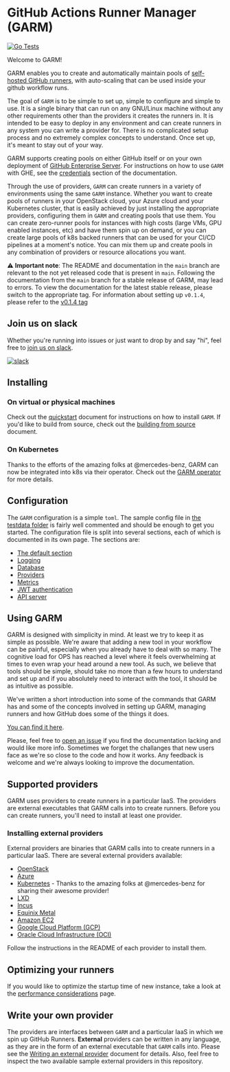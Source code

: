 # GitHub Actions Runner Manager (GARM)

[![Go Tests](https://github.com/cloudbase/garm/actions/workflows/go-tests.yml/badge.svg)](https://github.com/cloudbase/garm/actions/workflows/go-tests.yml)

Welcome to GARM!

GARM enables you to create and automatically maintain pools of [self-hosted GitHub runners](https://docs.github.com/en/actions/hosting-your-own-runners/about-self-hosted-runners), with auto-scaling that can be used inside your github workflow runs.

The goal of ```GARM``` is to be simple to set up, simple to configure and simple to use. It is a single binary that can run on any GNU/Linux machine without any other requirements other than the providers it creates the runners in. It is intended to be easy to deploy in any environment and can create runners in any system you can write a provider for. There is no complicated setup process and no extremely complex concepts to understand. Once set up, it's meant to stay out of your way.

GARM supports creating pools on either GitHub itself or on your own deployment of [GitHub Enterprise Server](https://docs.github.com/en/enterprise-server@3.5/admin/overview/about-github-enterprise-server). For instructions on how to use ```GARM``` with GHE, see the [credentials](/doc/github_credentials.md) section of the documentation.

Through the use of providers, `GARM` can create runners in a variety of environments using the same `GARM` instance. Whether you want to create pools of runners in your OpenStack cloud, your Azure cloud and your Kubernetes cluster, that is easily achieved by just installing the appropriate providers, configuring them in `GARM` and creating pools that use them. You can create zero-runner pools for instances with high costs (large VMs, GPU enabled instances, etc) and have them spin up on demand, or you can create large pools of k8s backed runners that can be used for your CI/CD pipelines at a moment's notice. You can mix them up and create pools in any combination of providers or resource allocations you want.

:warning: **Important note**: The README and documentation in the `main` branch are relevant to the not yet released code that is present in `main`. Following the documentation from the `main` branch for a stable release of GARM, may lead to errors. To view the documentation for the latest stable release, please switch to the appropriate tag. For information about setting up `v0.1.4`, please refer to the [v0.1.4 tag](https://github.com/cloudbase/garm/tree/v0.1.4)  

## Join us on slack

Whether you're running into issues or just want to drop by and say "hi", feel free to [join us on slack](https://communityinviter.com/apps/garm-hq/garm).

[![slack](https://img.shields.io/badge/slack-garm-brightgreen.svg?logo=slack)](https://communityinviter.com/apps/garm-hq/garm)

## Installing

### On virtual or physical machines

Check out the [quickstart](/doc/quickstart.md) document for instructions on how to install ```GARM```. If you'd like to build from source, check out the [building from source](/doc/building_from_source.md) document.

### On Kubernetes

Thanks to the efforts of the amazing folks at @mercedes-benz, GARM can now be integrated into k8s via their operator. Check out the [GARM operator](https://github.com/mercedes-benz/garm-operator/) for more details.

## Configuration

The ```GARM``` configuration is a simple ```toml```. The sample config file in [the testdata folder](/testdata/config.toml) is fairly well commented and should be enough to get you started. The configuration file is split into several sections, each of which is documented in its own page. The sections are:

* [The default section](/doc/config_default.md)
* [Logging](/doc/config_logging.md)
* [Database](/doc/database.md)
* [Providers](/doc/providers.md)
* [Metrics](/doc/config_metrics.md)
* [JWT authentication](/doc/config_jwt_auth.md)
* [API server](/doc/config_api_server.md)

## Using GARM

GARM is designed with simplicity in mind. At least we try to keep it as simple as possible. We're aware that adding a new tool in your workflow can be painful, especially when you already have to deal with so many. The cognitive load for OPS has reached a level where it feels overwhelming at times to even wrap your head around a new tool. As such, we believe that tools should be simple, should take no more than a few hours to understand and set up and if you absolutely need to interact with the tool, it should be as intuitive as possible.

We've written a short introduction into some of the commands that GARM has and some of the concepts involved in setting up GARM, managing runners and how GitHub does some of the things it does.

[You can find it here](/doc/using_garm.md).

Please, feel free to [open an issue](https://github.com/cloudbase/garm/issues/new) if you find the documentation lacking and would like more info. Sometimes we forget the challanges that new users face as we're so close to the code and how it works. Any feedback is welcome and we're always looking to improve the documentation. 

## Supported providers

GARM uses providers to create runners in a particular IaaS. The providers are external executables that GARM calls into to create runners. Before you can create runners, you'll need to install at least one provider.

### Installing external providers

External providers are binaries that GARM calls into to create runners in a particular IaaS. There are several external providers available:

* [OpenStack](https://github.com/cloudbase/garm-provider-openstack)
* [Azure](https://github.com/cloudbase/garm-provider-azure)
* [Kubernetes](https://github.com/mercedes-benz/garm-provider-k8s) - Thanks to the amazing folks at @mercedes-benz for sharing their awesome provider!
* [LXD](https://github.com/cloudbase/garm-provider-lxd)
* [Incus](https://github.com/cloudbase/garm-provider-incus)
* [Equinix Metal](https://github.com/cloudbase/garm-provider-equinix)
* [Amazon EC2](https://github.com/cloudbase/garm-provider-aws)
* [Google Cloud Platform (GCP)](https://github.com/cloudbase/garm-provider-gcp)
* [Oracle Cloud Infrastructure (OCI)](https://github.com/cloudbase/garm-provider-oci)

Follow the instructions in the README of each provider to install them. 

## Optimizing your runners

If you would like to optimize the startup time of new instance, take a look at the [performance considerations](/doc/performance_considerations.md) page.

## Write your own provider

The providers are interfaces between ```GARM``` and a particular IaaS in which we spin up GitHub Runners. **External** providers can be written in any language, as they are in the form of an external executable that ```GARM``` calls into. Please see the [Writing an external provider](/doc/external_provider.md) document for details. Also, feel free to inspect the two available sample external providers in this repository.
